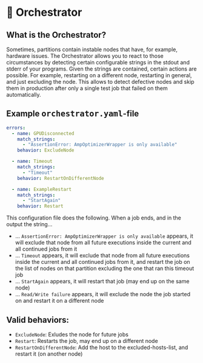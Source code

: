 # <span class="tutorial_icon invert_in_dark_mode">🎼</span> Orchestrator

<!-- How to orchestrate how failing jobs should restart or be treated in general -->

<!-- Category: Advanced Usage -->

<div id="toc"></div>

## What is the Orchestrator?

Sometimes, partitions contain instable nodes that have, for example, hardware issues. The Orchestrator allows you to react to those circumstances by detecting certain configurable strings in the stdout and stderr of your programs. Given the strings are contained, certain actions are possible. For example,
restarting on a different node, restarting in general, and just excluding the node. This allows to detect defective nodes and skip them in production after only a single test job that failed on them automatically.

## Example <samp>orchestrator.yaml</samp>-file

```yaml
errors:
  - name: GPUDisconnected
    match_strings:
      - "AssertionError: AmpOptimizerWrapper is only available"
    behavior: ExcludeNode

  - name: Timeout
    match_strings:
      - "Timeout"
    behavior: RestartOnDifferentNode

  - name: ExampleRestart
    match_strings:
      - "StartAgain"
    behavior: Restart
```

This configuration file does the following. When a job ends, and in the output the string...

- ... `AssertionError: AmpOptimizerWrapper is only available` appears, it will exclude that node from all future executions inside the current and all continued jobs from it
- ... `Timeout` appears, it will exclude that node from all future executions inside the current and all continued jobs from it, and restart the job on the list of nodes on that partition excluding the one that ran this timeout job
- ... `StartAgain` appears, it will restart that job (may end up on the same node)
- ... `Read/Write failure` appears, it will exclude the node the job started on and restart it on a different node

## Valid behaviors:

- `ExcludeNode`: Exludes the node for future jobs
- `Restart`: Restarts the job, may end up on a different node
- `RestartOnDifferentNode`: Add the host to the excluded-hosts-list, and restart it (on another node)
